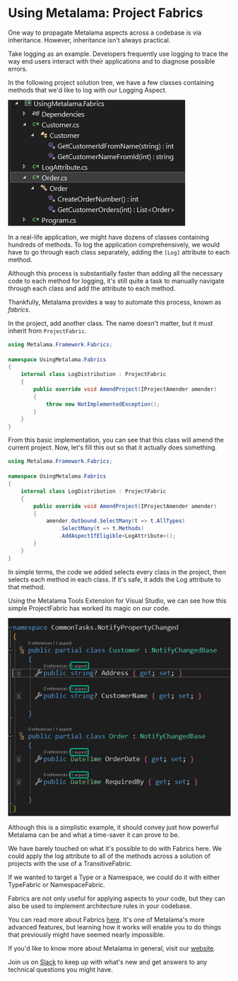 # Using Metalama: Project Fabrics

One way to propagate Metalama aspects across a codebase is via inheritance. However, inheritance isn't always practical.

Take logging as an example. Developers frequently use logging to trace the way end users interact with their applications and to diagnose possible errors.

In the following project solution tree, we have a few classes containing methods that we'd like to log with our Logging Aspect.

![](images/fabric1.jpg)

In a real-life application, we might have dozens of classes containing hundreds of methods. To log the application comprehensively, we would have to go through each class separately, adding the `[Log]` attribute to each method.

Although this process is substantially faster than adding all the necessary code to each method for logging, it's still quite a task to manually navigate through each class and add the attribute to each method.

Thankfully, Metalama provides a way to automate this process, known as _fabrics_.

In the project, add another class. The name doesn't matter, but it must inherit from `ProjectFabric`.

```c#
using Metalama.Framework.Fabrics;

namespace UsingMetalama.Fabrics
{
    internal class LogDistribution : ProjectFabric
    {
        public override void AmendProject(IProjectAmender amender)
        {
            throw new NotImplementedException();
        }
    }
}
```

From this basic implementation, you can see that this class will amend the current project. Now, let's fill this out so that it actually does something.

```c#
using Metalama.Framework.Fabrics;

namespace UsingMetalama.Fabrics
{
    internal class LogDistribution : ProjectFabric
    {
        public override void AmendProject(IProjectAmender amender)
        {
            amender.Outbound.SelectMany(t => t.AllTypes)
                .SelectMany(t => t.Methods)
                .AddAspectIfEligible<LogAttribute>();
        }
    }
}
```

In simple terms, the code we added selects every class in the project, then selects each method in each class. If it's safe, it adds the Log attribute to that method.

Using the Metalama Tools Extension for Visual Studio, we can see how this simple ProjectFabric has worked its magic on our code.

![](images/fabric2.jpg)


Although this is a simplistic example, it should convey just how powerful Metalama can be and what a time-saver it can prove to be.

We have barely touched on what it's possible to do with Fabrics here. We could apply the log attribute to all of the methods across a solution of projects with the use of a TransitiveFabric.

If we wanted to target a Type or a Namespace, we could do it with either TypeFabric or NamespaceFabric.

Fabrics are not only useful for applying aspects to your code, but they can also be used to implement architecture rules in your codebase.

You can read more about Fabrics [here](https://doc.postsharp.net/metalama/conceptual/using/fabrics). It's one of Metalama's more advanced features, but learning how it works will enable you to do things that previously might have seemed nearly impossible.

If you'd like to know more about Metalama in general, visit our [website](https://www.postsharp.net/metalama).

Join us on [Slack](https://www.postsharp.net/slack) to keep up with what's new and get answers to any technical questions you might have.
